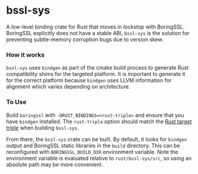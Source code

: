 bssl-sys
============

A low-level binding crate for Rust that moves in lockstop with BoringSSL. BoringSSL explicitly does not have a stable ABI, `bssl-sys` is the solution for preventing subtle-memory corruption bugs due to version skew.

### How it works
`bssl-sys` uses `bindgen` as part of the cmake build process to generate Rust compatibility shims for the targeted platform. It is important to generate it for the correct platform because `bindgen` uses LLVM information for alignment which varies depending on architecture.

### To Use
Build `boringssl` with `-DRUST_BINDINGS=<rust-triple>` and ensure that you have `bindgen` installed. The `rust-triple` option should match the [Rust target triple](https://doc.rust-lang.org/nightly/rustc/platform-support.html) when building `bssl-sys`.

From there, the `bssl-sys` crate can be built. By default, it looks for `bindgen` output and BoringSSL static libraries in the `build` directory. This can be reconfigured with `BORINGSSL_BUILD_DIR` environment variable. Note the environment variable is evaluated relative to `rust/bssl-sys/src`, so using an absolute path may be more convenient.
